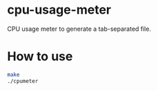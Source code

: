 # cpu-usage-meter
CPU usage meter to generate a tab-separated file.

# How to use
```bash
make
./cpumeter
```

